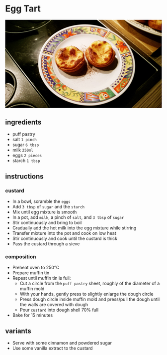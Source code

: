 # Egg Tart

![Photo](egg-tart.jpg)

## ingredients

- puff pastry
- salt `1 pinch`
- sugar `6 tbsp`
- milk `250ml`
- eggs `2 pieces`
- starch `1 tbsp`

## instructions

### custard

- In a bowl, scramble the `eggs`
- Add `3 tbsp` of `sugar` and the `starch`
- Mix until egg mixture is smooth
- In a pot, add `milk`, a pinch of `salt`, and `3 tbsp` of `sugar`
- Stir continuously and bring to boil
- Gradually add the hot milk into the egg mixture while stirring
- Transfer mixture into the pot and cook on low heat
- Stir continuously and cook until the custard is thick
- Pass the custard through a sieve

### composition

- Preheat oven to 250°C
- Prepare muffin tin
- Repeat until muffin tin is full:
	- Cut a circle from the `puff pastry` sheet, roughly of the diameter of a muffin mold
	- With your hands, gently press to slightly enlarge the dough circle
	- Press dough circle inside muffin mold and press/pull the dough until the walls are covered with dough
	- Pour `custard` into dough shell 70% full
- Bake for 15 minutes

## variants

- Serve with some cinnamon and powdered sugar
- Use some vanilla extract to the custard
